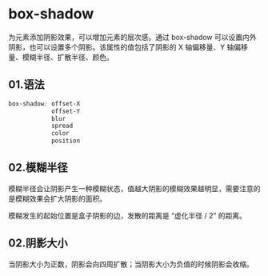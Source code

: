 # box-shadow

为元素添加阴影效果，可以增加元素的层次感。通过 box-shadow 可以设置内外阴影，也可以设置多个阴影。该属性的值包括了阴影的 X 轴偏移量、Y 轴偏移量、模糊半径、扩散半径、颜色。

## 01.语法

```css
box-shadow: offset-X
			offset-Y
			blur
			spread
			color
			position
```

## 02.模糊半径

模糊半径会让阴影产生一种模糊状态，值越大阴影的模糊效果越明显，需要注意的是模糊效果会扩大阴影的面积。

模糊发生的起始位置是盒子阴影的边，发散的距离是 “虚化半径 / 2” 的距离。

## 02.阴影大小

当阴影大小为正数，阴影会向四周扩散；当阴影大小为负值的时候阴影会收缩。





